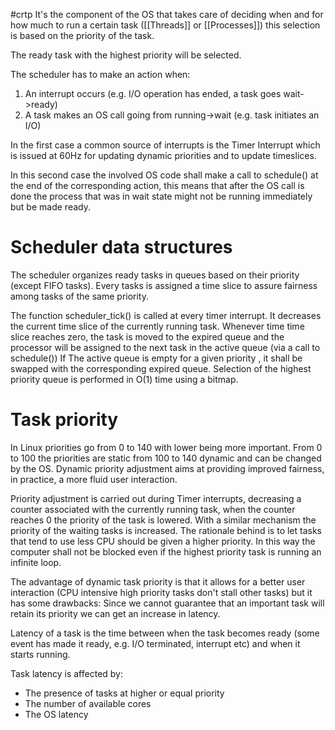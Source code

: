 #crtp
It's the component of the OS that takes care of deciding when and for how much to run a certain task ([[Threads]] or [[Processes]]) this selection is based on the priority of the task.

The ready task with the highest priority will be selected.

The scheduler has to make an action when:
1.  An interrupt occurs (e.g. I/O operation has ended, a task goes wait->ready)
2. A task makes an OS call going from running->wait (e.g. task initiates an I/O) 


In the first case a common source of interrupts is the Timer Interrupt which is issued at 60Hz for updating dynamic priorities and to update timeslices.

In this second case the involved OS code shall make a call to schedule() at the end of the corresponding action, this means that after the OS call is done the process that was in wait state might not be running immediately but be made ready.

# Scheduler data structures
The scheduler organizes ready tasks in queues based on their priority (except FIFO tasks). 
Every tasks is assigned a time slice to assure fairness among tasks of the same priority.

The function scheduler_tick() is called at every timer interrupt. It decreases the current time slice of the currently running task.
Whenever time time slice reaches zero, the task is moved to the expired queue and the processor will be assigned to the next task in the active queue (via a call to schedule())
If The active queue is empty for a given priority , it shall be swapped with the corresponding expired queue.
Selection of the highest priority queue is performed in O(1) time using a bitmap.

# Task priority
In Linux priorities go from 0 to 140 with lower being more important.
From 0 to 100 the priorities are static from 100 to 140 dynamic and can be changed by the OS.
Dynamic priority adjustment aims at providing improved fairness, in practice, a more fluid user interaction.

Priority adjustment is carried out during Timer interrupts, decreasing a counter associated with the currently running task, when the counter reaches 0 the priority of the task is lowered.
With a similar mechanism the priority of the waiting tasks is increased.
The rationale behind is to let tasks that tend to use less CPU should be given a higher priority.
In this way the computer shall not be blocked even if the highest priority task is running an infinite loop.

The advantage of dynamic task priority is that it allows for a better user interaction (CPU intensive high priority tasks don't stall other tasks) but it has some drawbacks:
Since we cannot guarantee that an important task will retain its priority we can get an increase in latency.

Latency of a task is the time between when the task becomes ready (some event has made it ready, e.g.  I/O terminated, interrupt etc) and when it starts running.

Task latency is affected by:
- The presence of tasks at higher or equal priority
- The number of available cores
- The OS latency

